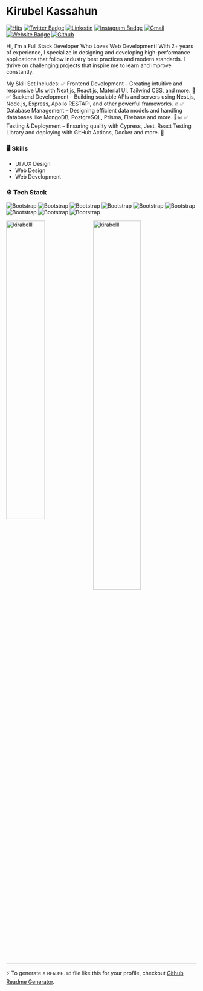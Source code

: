 # Kirubel Kassahun

[![Hits](https://hits.seeyoufarm.com/api/count/incr/badge.svg?url=https%3A%2F%2Fgithub.com%2Fkirabelll%2Fkirabelll&count_bg=%2379C83D&title_bg=%23555555&icon=&icon_color=%23E7E7E7&title=Profile+Views&edge_flat=false)](https://hits.seeyoufarm.com)
[![Twitter Badge](https://img.shields.io/badge/-Twitter-1da1f2?labelColor=1da1f2&logo=twitter&logoColor=white&link=https://twitter.com/kirabelll)](https://twitter.com/kirabelll)
[![Linkedin](https://img.shields.io/badge/-LinkedIn-blue?style=flat&logo=Linkedin&logoColor=white)](https://www.linkedin.com/in/kirubelkassahun/)
[![Instagram Badge](https://img.shields.io/badge/-Instagram-purple?logo=instagram&logoColor=white&link=https://instagram.com/kirabelll/)](https://www.instagram.com/kirabelll)
[![Gmail](https://img.shields.io/badge/-Gmail-c14438?style=flat&logo=Gmail&logoColor=white)](mailto:kirubelkassahun9@gmail.com)
[![Website Badge](https://img.shields.io/badge/-Website-c14438?style=flat&logo=Google-Chrome&logoColor=white&link=https://kirabel.vercel.app/)](https://kirabel.vercel.app/)
[![Github](https://img.shields.io/github/followers/kirabelll?label=Follow&style=social)](https://github.com/kirabelll)

Hi, I’m a Full Stack Developer Who Loves Web Development!
With 2+ years of experience, I specialize in designing and developing high-performance applications that follow industry best practices and modern standards. I thrive on challenging projects that inspire me to learn and improve constantly.

My Skill Set Includes:
✅ Frontend Development – Creating intuitive and responsive UIs with Next.js, React.js, Material UI, Tailwind CSS, and more. 🎨
✅ Backend Development – Building scalable APIs and servers using Nest.js, Node.js, Express, Apollo RESTAPI, and other powerful frameworks. 🔥
✅ Database Management – Designing efficient data models and handling databases like MongoDB, PostgreSQL, Prisma, Firebase and more. 💾📊
✅ Testing & Deployment – Ensuring quality with Cypress, Jest, React Testing Library and deploying with GitHub Actions, Docker and more. 🚀


### 🖥 Skills

- UI /UX Design
- Web Design
- Web Development
### ⚙️ Tech Stack

![Bootstrap](https://img.shields.io/badge/-JavaScript-05122A?style=flat-square&logo=JavaScript&color=353535) ![Bootstrap](https://img.shields.io/badge/-TypeScript-05122A?style=flat-square&logo=TypeScript&color=353535) ![Bootstrap](https://img.shields.io/badge/-ReactJS-05122A?style=flat-square&logo=ReactJS&color=353535) ![Bootstrap](https://img.shields.io/badge/-NextJS-05122A?style=flat-square&logo=NextJS&color=353535) ![Bootstrap](https://img.shields.io/badge/-MongoDB-05122A?style=flat-square&logo=MongoDB&color=353535) ![Bootstrap](https://img.shields.io/badge/-MySQL-05122A?style=flat-square&logo=MySQL&color=353535) ![Bootstrap](https://img.shields.io/badge/-PostgreSQL-05122A?style=flat-square&logo=PostgreSQL&color=353535) ![Bootstrap](https://img.shields.io/badge/-Docker-05122A?style=flat-square&logo=Docker&color=353535) ![Bootstrap](https://img.shields.io/badge/-Visual%20Studio%20Code-05122A?style=flat-square&logo=Visual-Studio-Code&color=353535)

<div>
  <img width="45%" align="left" src="https://github-readme-stats.vercel.app/api/top-langs?username=kirabelll&show_icons=true&locale=en&layout=compact" alt="kirabelll" />
  <img width="50%"  src="https://github-readme-streak-stats.herokuapp.com/?user=kirabelll&" alt="kirabelll" />
</div>


---
:zap: To generate a `README.md` file like this for your profile, checkout [Github Readme Generator](https://hejazizo-github-profile-readme-srcstreamlit-app-i6skm7.streamlit.app/).
